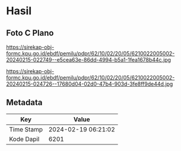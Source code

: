 # Hasil

## Foto C Plano

https://sirekap-obj-formc.kpu.go.id/ebdf/pemilu/pdpr/62/10/02/20/05/6210022005002-20240215-022749--e5cea63e-86dd-4994-b5a1-1fea1678b44c.jpg

https://sirekap-obj-formc.kpu.go.id/ebdf/pemilu/pdpr/62/10/02/20/05/6210022005002-20240215-024726--17680d04-02d0-47b4-903d-3fe8ff9de44d.jpg


## Metadata

| Key        | Value               |
| ---------- | ------------------- |
| Time Stamp | 2024-02-19 06:21:02 |
| Kode Dapil | 6201                |



